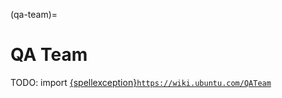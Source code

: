(qa-team)=
# QA Team

TODO: import [{spellexception}`https://wiki.ubuntu.com/QATeam`](https://wiki.ubuntu.com/QATeam)
